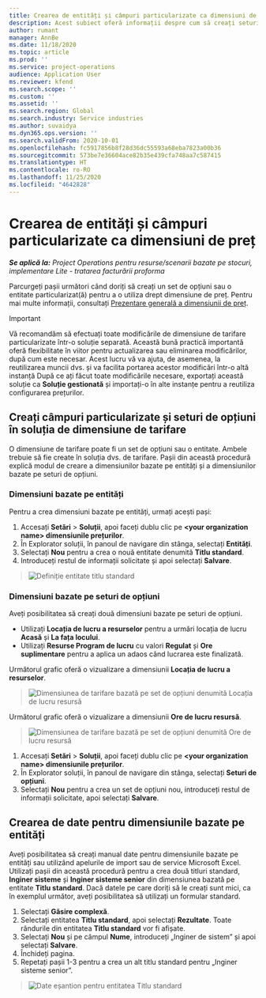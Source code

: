 ```yaml
---
title: Crearea de entități și câmpuri particularizate ca dimensiuni de preț
description: Acest subiect oferă informații despre cum să creați seturi de opțiuni personalizate sau entități.
author: rumant
manager: AnnBe
ms.date: 11/18/2020
ms.topic: article
ms.prod: ''
ms.service: project-operations
audience: Application User
ms.reviewer: kfend
ms.search.scope: ''
ms.custom: ''
ms.assetid: ''
ms.search.region: Global
ms.search.industry: Service industries
ms.author: suvaidya
ms.dyn365.ops.version: ''
ms.search.validFrom: 2020-10-01
ms.openlocfilehash: fc5917856b8f28d36dc55593a68eba7823a00b36
ms.sourcegitcommit: 573be7e36604ace82b35e439cfa748aa7c587415
ms.translationtype: HT
ms.contentlocale: ro-RO
ms.lasthandoff: 11/25/2020
ms.locfileid: "4642828"
---
```

# <a name="create-custom-fields-and-entities-as-pricing-dimensions"></a>Crearea de entități și câmpuri particularizate ca dimensiuni de preț

_**Se aplică la:** Project Operations pentru resurse/scenarii bazate pe stocuri, implementare Lite - tratarea facturării proforma_

Parcurgeți pașii următori când doriți să creați un set de opțiuni sau o entitate particularizat(ă) pentru a o utiliza drept dimensiune de preț. Pentru mai multe informații, consultați [Prezentare generală a dimensiunii de preț](pricing-dimensions-overview.md).  

> [!IMPORTANT]
> Vă recomandăm să efectuați toate modificările de dimensiune de tarifare particularizate într-o soluție separată. Această bună practică importantă oferă flexibilitate în viitor pentru actualizarea sau eliminarea modificărilor, după cum este necesar. Acest lucru vă va ajuta, de asemenea, la reutilizarea muncii dvs. și va facilita portarea acestor modificări într-o altă instanță După ce ați făcut toate modificările necesare, exportați această soluție ca **Soluție gestionată** și importați-o în alte instanțe pentru a reutiliza configurarea prețurilor.

  
## <a name="create-custom-fields-and-option-sets-in-the-pricing-dimension-solution"></a>Creați câmpuri particularizate și seturi de opțiuni în soluția de dimensiune de tarifare

O dimensiune de tarifare poate fi un set de opțiuni sau o entitate. Ambele trebuie să fie create în soluția dvs. de tarifare. Pașii din această procedură explică modul de creare a dimensiunilor bazate pe entități și a dimensiunilor bazate pe seturi de opțiuni.

### <a name="entity-based-dimensions"></a>Dimensiuni bazate pe entități
Pentru a crea dimensiuni bazate pe entități, urmați acești pași:

1. Accesați **Setări** > **Soluții**, apoi faceți dublu clic pe **\<your organization name> dimensiunile prețurilor**.
2. În Explorator soluții, în panoul de navigare din stânga, selectați **Entități**.
3. Selectați **Nou** pentru a crea o nouă entitate denumită **Titlu standard**. 
4. Introduceți restul de informații solicitate și apoi selectați **Salvare**.

> ![Definiție entitate titlu standard](media/Standard-Title-entity-definition.png)

### <a name="option-set-based-dimensions"></a>Dimensiuni bazate pe seturi de opțiuni 
Aveți posibilitatea să creați două dimensiuni bazate pe seturi de opțiuni. 

- Utilizați **Locația de lucru a resurselor** pentru a urmări locația de lucru **Acasă** și **La fața locului**. 
- Utilizați **Resurse Program de lucru** cu valori **Regulat** și **Ore suplimentare** pentru a aplica un adaos când lucrarea este finalizată.

Următorul grafic oferă o vizualizare a dimensiunii **Locația de lucru a resurselor**. 

> ![Dimensiunea de tarifare bazată pe set de opțiuni denumită Locația de lucru resursă](media/Option-set-PD-called-Resource-Work-Location.png)

Următorul grafic oferă o vizualizare a dimensiunii **Ore de lucru resursă**. 

> ![Dimensiunea de tarifare bazată pe set de opțiuni denumită Ore de lucru resursă](media/Option-set-PD-called-Resource-Work-Hours.png)

1. Accesați **Setări** > **Soluții**, apoi faceți dublu clic pe  **\<your organization name> dimensiunile prețurilor**. 
2. În Explorator soluții, în panoul de navigare din stânga, selectați  **Seturi de opțiuni**. 
3. Selectați **Nou** pentru a crea un set de opțiuni nou, introduceți restul de informații solicitate, apoi selectați **Salvare**.

## <a name="create-data-for-entity-based-dimensions"></a>Crearea de date pentru dimensiunile bazate pe entități

Aveți posibilitatea să creați manual date pentru dimensiunile bazate pe entități sau utilizând apelurile de import sau de service Microsoft Excel. Utilizați pașii din această procedură pentru a crea două titluri standard, **Inginer sisteme** și **Inginer sisteme senior** din dimensiunea bazată pe entitate **Titlu standard**. Dacă datele pe care doriți să le creați sunt mici, ca în exemplul următor, aveți posibilitatea să utilizați un formular standard.

1. Selectați **Găsire complexă**.
2. Selectați entitatea **Titlu standard**, apoi selectați **Rezultate**. Toate rândurile din entitatea **Titlu standard** vor fi afișate.
3. Selectați **Nou** și pe câmpul **Nume**, introduceți „Inginer de sistem” și apoi selectați **Salvare**.
4. Închideți pagina. 
5. Repetați pașii 1-3 pentru a crea un alt titlu standard pentru „Inginer sisteme senior”.

> ![Date eșantion pentru entitatea Titlu standard](media/ST-data.png)
